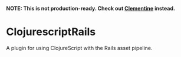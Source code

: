 **NOTE: This is not production-ready. Check out [Clementine](https://github.com/yokolet/clementine) instead.**

# ClojurescriptRails

A plugin for using ClojureScript with the Rails asset pipeline.
